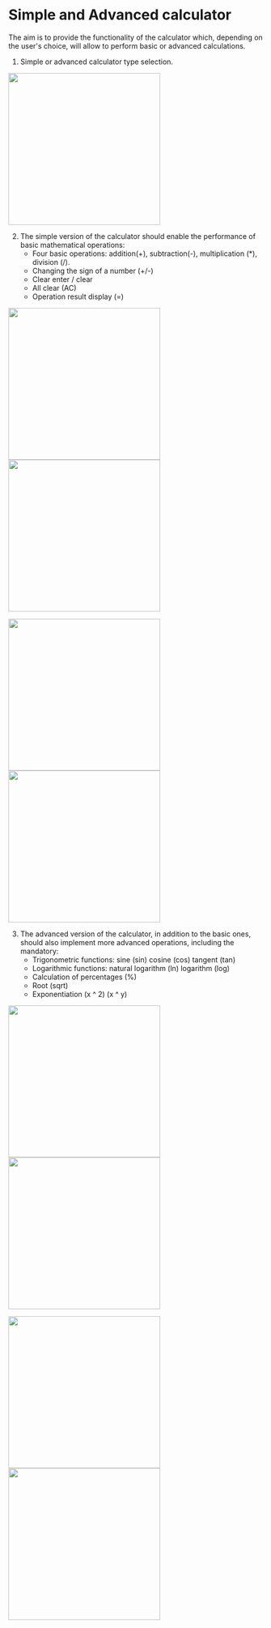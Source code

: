 # Simple and Advanced **calculator**

The aim is to provide the functionality of the calculator which, depending on the user's choice, will allow to perform basic or advanced calculations.

1) Simple or advanced calculator type selection.

<img src="/1.PNG" width="300">

2) The simple version of the calculator should enable the performance of basic mathematical operations:
    - Four basic operations: addition(+), subtraction(-), multiplication (*), division (/).
    - Changing the sign of a number (+/-)
    - Clear enter / clear
    - All clear (AC)
    - Operation result display (=)
 
<img src="/2.PNG" width="300"> <img src="/3.PNG" width="300"> 

<img src="/4.PNG" width="300"> <img src="/5.PNG" width="300">
 
3) The advanced version of the calculator, in addition to the basic ones, should also implement more advanced operations, including the mandatory:
    - Trigonometric functions: sine (sin) cosine (cos) tangent (tan)
    - Logarithmic functions: natural logarithm (ln) logarithm (log)
    - Calculation of percentages (%)
    - Root (sqrt)
    - Exponentiation (x ^ 2) (x ^ y)
 
<img src="/6.PNG" width="300"> <img src="/9.PNG" width="300"> 

<img src="/7.PNG" width="300"> <img src="/8.PNG" width="300">
 
